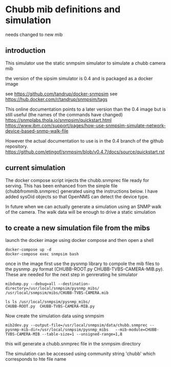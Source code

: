 # Chubb mib definitions and simulation

needs changed to new mib

## introduction

This simulator use the static snmpsim simulator to simulate a chubb camera mib

the version of the sipsim simulator is 0.4 and is packaged as a docker image

see https://github.com/tandrup/docker-snmpsim
see https://hub.docker.com/r/tandrup/snmpsim/tags

This online documentation points to a later version than the 0.4 image but is still useful (the names of the commands have changed)
https://snmplabs.thola.io/snmpsim/quickstart.html
https://www.ibm.com/support/pages/how-use-snmpsim-simulate-network-device-based-snmp-walk-file

However the actual documentation to use is in the 0.4 branch of the github repository. 
https://github.com/etingof/snmpsim/blob/v0.4.7/docs/source/quickstart.rst

## current simulation
The docker compose script injects the chubb.snmprec file ready for serving. This has been enhanced from the simple file (chubbfrommib.snmprec) generated using the instructions below. 
I have added sysOid objects so that OpenNMS can detect the device type.

In future when we can actually generate a simulation using an SNMP walk of the camera. The walk data will be enough to drive a static simulation

## to create a new simulation file from the mibs

launch the docker image using docker compose and then open a shell 
```
docker-compose up -d
docker-compose exec snmpsim bash
```

once in the image first use the pysnmp library to compole the mib files to the pysnmp .py format (CHUBB-ROOT.py  CHUBB-TVBS-CAMERA-MIB.py).
These are needed for the next step in genrerating he simulator

```
mibdump.py --debug=all --destination-directory=/usr/local/snmpsim/pysnmp_mibs/      /usr/local/snmpsim/mibs/CHUBB-TVBS-CAMERA.mib

ls ls /usr/local/snmpsim/pysnmp_mibs/
CHUBB-ROOT.py  CHUBB-TVBS-CAMERA-MIB.py
```
Now create the simulation data using snmpsim
```
mib2dev.py --output-file=/usr/local/snmpsim/data/chubb.snmprec --pysnmp-mib-dir=/usr/local/snmpsim/pysnmp_mibs   --mib-module=CHUBB-TVBS-CAMERA-MIB --table-size=1 --unsigned-range=1,8
```
this will generate a chubb.snmprec file in the snmpsim directory

The simulation can be accessed using community string 'chubb' which corresponds to hte file name
   
